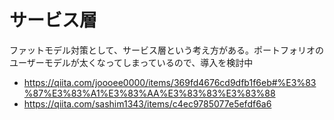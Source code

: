 # サービス層

ファットモデル対策として、サービス層という考え方がある。ポートフォリオのユーザーモデルが太くなってしまっているので、導入を検討中

- https://qiita.com/joooee0000/items/369fd4676cd9dfb1f6eb#%E3%83%87%E3%83%A1%E3%83%AA%E3%83%83%E3%83%88
- https://qiita.com/sashim1343/items/c4ec9785077e5efdf6a6
